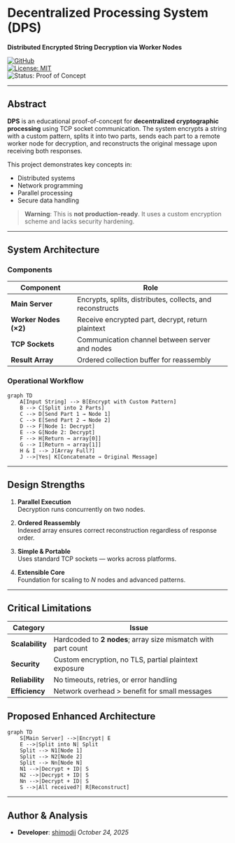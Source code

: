 # Decentralized Processing System (DPS)  
**Distributed Encrypted String Decryption via Worker Nodes**

[![GitHub](https://img.shields.io/badge/GitHub-shimodii%2FuniNetwork-blue?logo=github)](https://github.com/shimodii/uniNetwork/tree/main/dp)  
[![License: MIT](https://img.shields.io/badge/License-MIT-yellow.svg)](https://opensource.org/licenses/MIT)  
![Status: Proof of Concept](https://img.shields.io/badge/status-proof%20of%20concept-orange)

---

## Abstract

**DPS** is an educational proof-of-concept for **decentralized cryptographic processing** using TCP socket communication. The system encrypts a string with a custom pattern, splits it into two parts, sends each part to a remote worker node for decryption, and reconstructs the original message upon receiving both responses.

This project demonstrates key concepts in:
- Distributed systems
- Network programming
- Parallel processing
- Secure data handling

> **Warning**: This is **not production-ready**. It uses a custom encryption scheme and lacks security hardening.

---

## System Architecture

### Components

| Component           | Role |
|---------------------|------|
| **Main Server**     | Encrypts, splits, distributes, collects, and reconstructs |
| **Worker Nodes (×2)** | Receive encrypted part, decrypt, return plaintext |
| **TCP Sockets**     | Communication channel between server and nodes |
| **Result Array**    | Ordered collection buffer for reassembly |

### Operational Workflow

```mermaid
graph TD
    A[Input String] --> B[Encrypt with Custom Pattern]
    B --> C[Split into 2 Parts]
    C --> D[Send Part 1 → Node 1]
    C --> E[Send Part 2 → Node 2]
    D --> F[Node 1: Decrypt]
    E --> G[Node 2: Decrypt]
    F --> H[Return → array[0]]
    G --> I[Return → array[1]]
    H & I --> J[Array Full?]
    J -->|Yes| K[Concatenate → Original Message]
```

---

## Design Strengths

1. **Parallel Execution**  
   Decryption runs concurrently on two nodes.

2. **Ordered Reassembly**  
   Indexed array ensures correct reconstruction regardless of response order.

3. **Simple & Portable**  
   Uses standard TCP sockets — works across platforms.

4. **Extensible Core**  
   Foundation for scaling to *N* nodes and advanced patterns.

---

## Critical Limitations

| Category       | Issue |
|----------------|-------|
| **Scalability** | Hardcoded to **2 nodes**; array size mismatch with part count |
| **Security**    | Custom encryption, no TLS, partial plaintext exposure |
| **Reliability** | No timeouts, retries, or error handling |
| **Efficiency**  | Network overhead > benefit for small messages |


## Proposed Enhanced Architecture

```mermaid
graph TD
    S[Main Server] -->|Encrypt| E
    E -->|Split into N| Split
    Split --> N1[Node 1]
    Split --> N2[Node 2]
    Split --> Nn[Node N]
    N1 -->|Decrypt + ID| S
    N2 -->|Decrypt + ID| S
    Nn -->|Decrypt + ID| S
    S -->|All received?| R[Reconstruct]
```

---

## Author & Analysis

- **Developer**: [shimodii](https://github.com/shimodii)
  *October 24, 2025*
